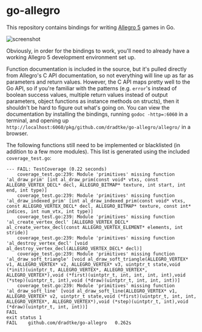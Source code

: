 go-allegro
==========

This repository contains bindings for writing [Allegro 5](http://alleg.sourceforge.net) games in Go.

![screenshot](https://github.com/dradtke/go-allegro/raw/5.0/example/screenshot.png)

Obviously, in order for the bindings to work, you'll need to already have a working Allegro 5 development environment set up.

Function documentation is included in the source, but it's pulled directly from Allegro's C API documentation, so not everything will line up as far as parameters and return values. However, the C API maps pretty well to the Go API, so if you're familiar with the patterns (e.g. `error`'s instead of boolean success values, multiple return values instead of output parameters, object functions as instance methods on structs), then it shouldn't be hard to figure out what's going on. You can view the documentation by installing the bindings, running `godoc -http=:6060` in a terminal, and opening up `http://localhost:6060/pkg/github.com/dradtke/go-allegro/allegro/` in a browser.

The following functions still need to be implemented or blacklisted (in addition to a few more modules). This list is generated using the included `coverage_test.go`:

```
--- FAIL: TestCoverage (0.22 seconds)
	coverage_test.go:239: Module 'primitives' missing function 'al_draw_prim' [int al_draw_prim(const void* vtxs, const ALLEGRO_VERTEX_DECL* decl, ALLEGRO_BITMAP* texture, int start, int end, int type)]
	coverage_test.go:239: Module 'primitives' missing function 'al_draw_indexed_prim' [int al_draw_indexed_prim(const void* vtxs, const ALLEGRO_VERTEX_DECL* decl, ALLEGRO_BITMAP* texture, const int* indices, int num_vtx, int type)]
	coverage_test.go:239: Module 'primitives' missing function 'al_create_vertex_decl' [ALLEGRO_VERTEX_DECL* al_create_vertex_decl(const ALLEGRO_VERTEX_ELEMENT* elements, int stride)]
	coverage_test.go:239: Module 'primitives' missing function 'al_destroy_vertex_decl' [void al_destroy_vertex_decl(ALLEGRO_VERTEX_DECL* decl)]
	coverage_test.go:239: Module 'primitives' missing function 'al_draw_soft_triangle' [void al_draw_soft_triangle(ALLEGRO_VERTEX* v1, ALLEGRO_VERTEX* v2, ALLEGRO_VERTEX* v3, uintptr_t state,void (*init)(uintptr_t, ALLEGRO_VERTEX*, ALLEGRO_VERTEX*, ALLEGRO_VERTEX*),void (*first)(uintptr_t, int, int, int, int),void (*step)(uintptr_t, int),void (*draw)(uintptr_t, int, int, int))]
	coverage_test.go:239: Module 'primitives' missing function 'al_draw_soft_line' [void al_draw_soft_line(ALLEGRO_VERTEX* v1, ALLEGRO_VERTEX* v2, uintptr_t state,void (*first)(uintptr_t, int, int, ALLEGRO_VERTEX*, ALLEGRO_VERTEX*),void (*step)(uintptr_t, int),void (*draw)(uintptr_t, int, int))]
FAIL
exit status 1
FAIL	github.com/dradtke/go-allegro	0.262s
```
